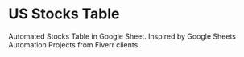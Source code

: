 # US Stocks Table
Automated Stocks Table in Google Sheet. Inspired by Google Sheets Automation Projects from Fiverr clients
